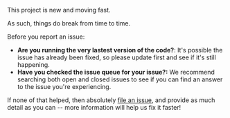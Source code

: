 This project is new and moving fast.

As such, things do break from time to time.

Before you report an issue:

* **Are you running the very lastest version of the code?**: It's possible the issue has already been fixed, so please update first and see if it's still happening.
* **Have you checked the issue queue for your issue?:** We recommend searching both open and closed issues to see if you can find an answer to the issue you're experiencing.

If none of that helped, then absolutely [file an issue](https://github.com/llm-workflow-engine/llm-workflow-engine/issues), and provide as much detail as you can -- more information will help us fix it faster!
